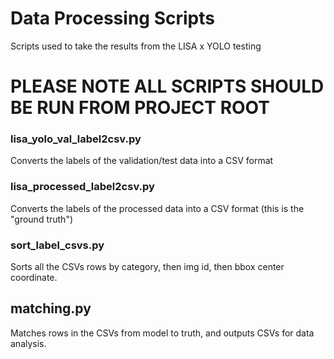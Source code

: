 # Data Processing Scripts

Scripts used to take the results from the LISA x YOLO testing 

# PLEASE NOTE ALL SCRIPTS SHOULD BE RUN FROM PROJECT ROOT

### lisa_yolo_val_label2csv.py

Converts the labels of the validation/test data into a CSV format

### lisa_processed_label2csv.py

Converts the labels of the processed data into a CSV format (this is the "ground truth")

### sort_label_csvs.py

Sorts all the CSVs rows by category, then img id, then bbox center coordinate.

## matching.py

Matches rows in the CSVs from model to truth, and outputs CSVs for data analysis.